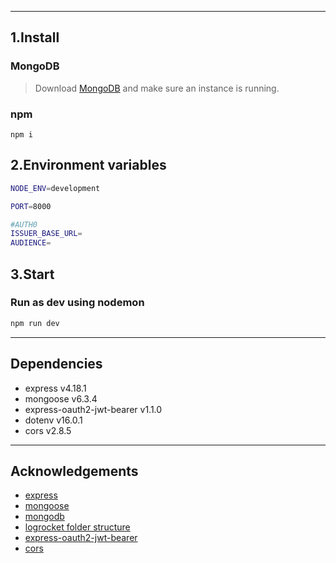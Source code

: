 
---
## 1.Install
### MongoDB
> Download [MongoDB](https://www.mongodb.com/try/download/community) and make sure an instance is running.

### npm
```
npm i
```

## 2.Environment variables
```sh
NODE_ENV=development

PORT=8000

#AUTH0
ISSUER_BASE_URL=
AUDIENCE=
```

## 3.Start
### Run as dev using nodemon
```sh
npm run dev
```

---
## Dependencies
- express v4.18.1
- mongoose v6.3.4
- express-oauth2-jwt-bearer v1.1.0
- dotenv v16.0.1
- cors v2.8.5

---
## Acknowledgements
- [express](https://mongoosejs.com/)
- [mongoose](https://expressjs.com/)
- [mongodb](https://www.mongodb.com/)
- [logrocket folder structure](https://blog.logrocket.com/organizing-express-js-project-structure-better-productivity/)
- [express-oauth2-jwt-bearer](https://auth0.github.io/node-oauth2-jwt-bearer/)
- [cors](https://expressjs.com/en/resources/middleware/cors.html)